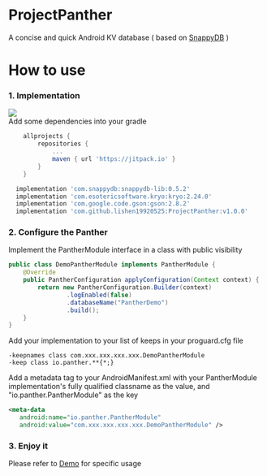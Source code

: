 # ProjectPanther
A concise and quick Android KV database ( based on [SnappyDB](https://github.com/nhachicha/SnappyDB) )

# How to use
### 1. Implementation
[![](https://jitpack.io/v/lishen19920525/ProjectPanther.svg)](https://jitpack.io/#lishen19920525/ProjectPanther)
</br>
Add some dependencies into your gradle
```groovy
	allprojects {
		repositories {
			...
			maven { url 'https://jitpack.io' }
		}
	}
```
```groovy
  implementation 'com.snappydb:snappydb-lib:0.5.2'
  implementation 'com.esotericsoftware.kryo:kryo:2.24.0'
  implementation 'com.google.code.gson:gson:2.8.2'
  implementation 'com.github.lishen19920525:ProjectPanther:v1.0.0'
```

### 2. Configure the Panther
Implement the PantherModule interface in a class with public visibility
```java
public class DemoPantherModule implements PantherModule {
    @Override
    public PantherConfiguration applyConfiguration(Context context) {
        return new PantherConfiguration.Builder(context)
                .logEnabled(false)
                .databaseName("PantherDemo")
                .build();
    }
}
```
Add your implementation to your list of keeps in your proguard.cfg file
```
-keepnames class com.xxx.xxx.xxx.xxx.DemoPantherModule
-keep class io.panther.**{*;}
```
Add a metadata tag to your AndroidManifest.xml with your PantherModule implementation's fully qualified classname as the value, and "io.panther.PantherModule" as the key
```xml
<meta-data
   android:name="io.panther.PantherModule"
   android:value="com.xxx.xxx.xxx.xxx.DemoPantherModule" />
```
### 3. Enjoy it
Please refer to [Demo](https://github.com/lishen19920525/ProjectPanther/tree/master/app/src/main/java/io/panther/demo) for specific usage
